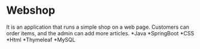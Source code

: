 # Webshop
It is an application that runs a simple shop on a web page. Customers can order items, and the admin can add more articles.
*Java *SpringBoot *CSS *Html *Thymeleaf *MySQL
